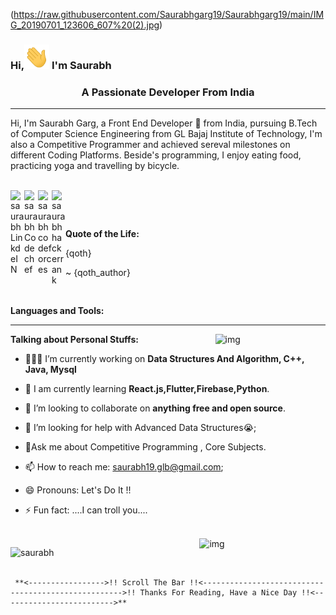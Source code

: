 (https://raw.githubusercontent.com/Saurabhgarg19/Saurabhgarg19/main/IMG_20190701_123606_607%20(2).jpg)
### Hi,<img src="https://raw.githubusercontent.com/ABSphreak/ABSphreak/master/gifs/Hi.gif" width="40px" /> I'm Saurabh
<h3 align="center">A Passionate Developer From India</h3>

<hr/>

Hi, I'm Saurabh Garg, a Front End Developer 🚀 from India, pursuing B.Tech of Computer Science Engineering from GL Bajaj Institute of Technology,
I'm also a Competitive Programmer and achieved sereval milestones on different Coding Platforms. Beside's programming, I enjoy eating food, practicing yoga and travelling by bicycle.

<br/>
<a href="https://www.linkedin.com/in/saurabhgarg19">
  <img align="left" alt="saurabh LinkdeIN" width="22px" src="https://cdn.jsdelivr.net/npm/simple-icons@v3/icons/linkedin.svg" />
</a>
<a href="https://www.codechef.com/users/saurabhgarg987">
  <img align="left" alt="saurabh Codechef" width="22px" src="https://cdn.jsdelivr.net/npm/simple-icons@3.10.0/icons/codechef.svg" />
</a>
<a href="https://codeforces.com/profile/saurabhgarg987">
  <img align="left" alt="saurabh codeforces" width="22px" src="https://cdn.jsdelivr.net/npm/simple-icons@3.10.0/icons/codeforces.svg" />
</a>
<a href="https://www.hackerrank.com/saurabhgarg19">
  <img align="left" alt="saurabh hackerrank" width="22px" src="https://cdn.jsdelivr.net/npm/simple-icons@3.10.0/icons/hackerrank.svg" />
</a>
<br/>
<pre>

</pre>

**Quote of the Life:**

{qoth}

~ {qoth_author}
<pre>

</pre>
**Languages and Tools:**  
<!--
<p align="left"><img src="https://raw.githubusercontent.com/devicons/devicon/master/icons/react/react-original-wordmark.svg" alt="react" width="20" height="20"/> <img src="https://github.com/ReactiveX/rxjs/blob/master/docs_app/assets/Rx_Logo_S.png" alt="android" width="20" height="20"/> <img src="https://raw.githubusercontent.com/devicons/devicon/master/icons/cplusplus/cplusplus-original.svg" alt="cplusplus" width="20" height="20"/>   <img src="https://raw.githubusercontent.com/devicons/devicon/master/icons/html5/html5-original-wordmark.svg" alt="html5" width="20" height="20"/> <img src="https://raw.githubusercontent.com/devicons/devicon/master/icons/javascript/javascript-original.svg" alt="javascript" width="20" height="20"/> <img src="https://raw.githubusercontent.com/devicons/devicon/master/icons/typescript/typescript-original.svg" alt="typescript" width="20" height="20"/> <img src="https://raw.githubusercontent.com/devicons/devicon/master/icons/mongodb/mongodb-original-wordmark.svg" alt="mongodb" width="20" height="20"/> <img src="https://raw.githubusercontent.com/devicons/devicon/master/icons/mysql/mysql-original-wordmark.svg" alt="mysql" width="20" height="20"/> <img src="https://raw.githubusercontent.com/devicons/devicon/master/icons/postgresql/postgresql-original-wordmark.svg" alt="postgresql" width="20" height="20"/> <img src="https://raw.githubusercontent.com/devicons/devicon/master/icons/nodejs/nodejs-original-wordmark.svg" alt="nodejs" width="20" height="20"/> <img src="https://raw.githubusercontent.com/devicons/devicon/master/icons/nginx/nginx-original.svg" alt="nginx" width="20" height="20"/></p><p align="center"> 
-->
<hr/>

<img align="right" alt="img"   width="35%" src="https://i.imgur.com/vhQLQBn.png"   />




**Talking about Personal Stuffs:**

- 👨🏽‍💻 I’m currently working on **Data Structures And Algorithm, C++, Java, Mysql**

- 🌱 I am currently learning **React.js,Flutter,Firebase,Python**. 

- 👯 I’m looking to collaborate on **anything free and open source**.

- 🤔 I’m looking for help with Advanced Data Structures😭;

- 💬Ask me about Competitive Programming , Core Subjects.

- 📫 How to reach me: saurabh19.glb@gmail.com;

- 😄 Pronouns: Let's Do It !!

- ⚡ Fun fact: ....I can troll you....

 
<br/>
<img align="right" width="40%"  alt="img" src="https://i.imgur.com/IivYNST.jpg" />

<img align="left" width="55%"  src="https://github-readme-stats.vercel.app/api?username=Saurabhgarg19&show_icons=true&hide_border=true" alt="saurabh" /> </p>
<br/>
<br/>








     **<----------------->!! Scroll The Bar !!<---------------------------------------------------->!! Thanks For Reading, Have a Nice Day !!<------------------------->**

